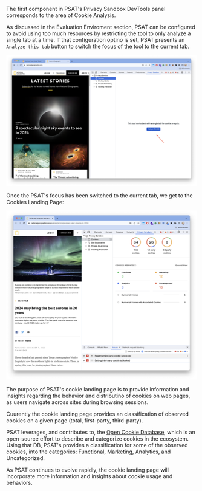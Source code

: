 The first component in PSAT's Privacy Sandbox DevTools panel corresponds to the area of Cookie Analysis.

As discussed in the Evaluation Enviroment section, PSAT can be configured to avoid using too much resources by restricting the tool to only analyze a single tab at a time. If that configuration optino is set, PSAT presents an `Analyze this tab` button to switch the focus of the tool to the current tab.

<img width="742" alt="PSAT Cookie Landing Page" src="images/cookie-analysis/analyze-this-tab.png">

Once the PSAT's focus has been switched to the current tab, we get to the Cookies Landing Page:

<img width="742" alt="PSAT Cookie Landing Page" src="images/cookie-analysis/cookie-landing-page.png">

The purpose of PSAT's cookie landing page is to provide information and insights regarding the behavior and distributino of cookies on web pages, as users navigate across sites during browsing sessions.

Cuurently the cookie landing page provides an classification of observed cookies on a given page (total, first-party, third-party).

PSAT leverages, and contributes to, the [Open Cookie Database](https://github.com/jkwakman/Open-Cookie-Database), which is an open-source effort to describe and categorize cookies in the ecosystem. Using that DB, PSAT's provides a classification for some of the observed cookies, into the categories: Functional, Marketing, Analytics, and Uncategorized.

As PSAT continues to evolve rapidly, the cookie landing page will incorporate more information and insights about cookie usage and behaviors.
